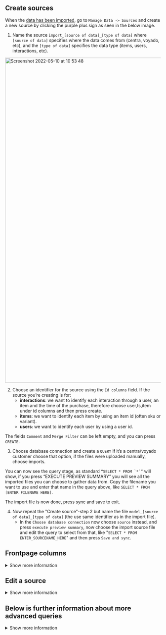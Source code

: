 ## Create sources
When the [data has been imported](Import-Files.md), go to `Manage Data -> Sources` and create a new source by clicking the purple plus sign as seen in the below image. 

1. Name the source `import_[source of data]_[type of data]` where `[source of data]` specifies where the data comes from (centra, voyado, etc), and the `[type of data]` specifies the data type (items, users, interactions, etc). 

<img width="1050" alt="Screenshot 2022-05-10 at 10 53 48" src="https://user-images.githubusercontent.com/4352260/167589964-27e4a8fe-d3d0-4382-a696-21d759331cd9.png">

2. Choose an identifier for the source using the `Id columns` field.  If the source you’re creating is for:
    * **interactions**: we want to identify each interaction through a user, an item and the time of the purchase, therefore choose user,ts,item under id columns and then press create.
    * **items**: we want to identify each item by using an item id (often sku or variant). 
    * **users**: we want to identify each user by using a user id. 

The fields `Comment` and `Merge Filter` can be left empty, and you can press `CREATE`. 

3. Choose database connection and create a `QUERY` 
If it’s a centra/voyado customer choose that option, if the files were uploaded manually, choose imports.

You can now see the query stage, as standard ```“SELECT * FROM `*`”``` will show, if you press “EXECUTE PREVIEW SUMMARY” you will see all the imported files you can choose to gather data from. Copy the filename you want to use and enter that name in the query above, like `SELECT * FROM [ENTER FILENAME HERE]`.

The import file is now done, press sync and save to exit. 

4. Now repeat the "Create source"-step 2 but name the file `model_[source of data]_[type of data]` (the use same identifier as in the import file). 
    * In the `Choose database connection` now choose `source` instead, and press `execute preview summary`, now choose the import source file and edit the query to select from that, like "`SELECT * FROM ENTER_SOURCENAME_HERE`" and then press `Save and sync`.



## Frontpage columns
<details class="optional-class"><summary>Show more information</summary>
See below an example image from source view, with a source named `transactions`.

<img src="../../../../images/Menu/sources.png" width="921"/>

Here is a short explanation of the columns (note that not all columns are shown in the above image):

</h4> Name </h4>
Name of source

<h4> id </h4>
Every source has an unique id which is used to show dependencies between sources.

<h4> Count </h4>
Count describes how many rows the source have. There can only be 1 row for every unique key column. if there are multiple rows with the same key all but 1 is removed.

<h4> Tags </h4>
You can tag a source to keep track of how it is used.

<h4> Drivers </h4>
The drivers show what driver is used and also if it is active (green) or inactive (red). If a source has multiple queries there will be multiple drivers, here you can see wich source is active and wich are not.

<h4> Sync </h4>
You can set a daily sync for the source, for example `DailyAt:6`.
<br>

<h4> Dependencies </h4>

Dependencies for a source show what other sources the are used to build up the source.  An example for this is 
```
SELECT * FROM Source1  
LEFT JOIN Source2 on Source2.id = Source1.id  
UNION  
SELECT * FROM Source3  
```
This will show the id for source 1,2,3 in the Dependencies for the new source.


<h4> Updated At </h4>
Shows how long ago the source was last modified.

<h4> Synced At </h4>
Shows how long ago the source was last synced.



<h4> Top Menu </h4>

In the source view there are also some funcationality that can be accessed using the icons in the top right corner.

<img src="../../../../images/Menu/sources2.png" width="921"/>

<h4> Delete </h4>
Delete the selected source.


<h4> Tag </h4>
Select a source, click Tag and write a new tag or select an old tag.

 <h4> Set sync schedule </h4> 
Configure a daily data sync to update the source on a regular basis.

<h4> Migrate </h4>


<h4> Truncate </h4>
Truncate wipes the source of all data. This is usefull if you have changed key column for example because if you just sync the data the old data is not removed. 
[Note that some sources only read 1 week data at the time to save time, if you truc a source like this all historic data is removed wich is bad]

<h4> Sync </h4>
Manually syncs the source.

<h4> Create </h4>
Creates a new source.
</details>

## Edit a source
<details class="optional-class"><summary>Show more information</summary>

When clicking a source, you find the edit mode by clicking the "pen" in the top right corner. This will open a view as can be seen in the image below. 

<img src="../../../../images/Menu/sources3.png" width="921"/>


<h3> Settings <h3>

<h4> Name </h4>
Just a name

<h4> Id columns </h4>
The Id columns has to be choosen to be unique. if the id is not unique (the same id for many rows) only 1 row will be saved and all others are removed.  
For the interaction table the id has to contain user AND id or ts,item. The reason user has to be an id column is because when user is the first id column all interactions are sorted on user first. this lets you use expressions such as agg.i wich count number of interactions a user has made. if the interaction table is not sorted on user first the aggregation functions doesnt work.  
For multiple id columns they are sorted in the order they are written.
User,ts,item is sorted first on user, then on ts and lastly on item.  

SELECT CUSTOM COLUMNS is usefull if you want other names than the predefined such as SKU.

<h4> RunEvery </h4>
Set a sync time

<h4> Comment </h4>

<h4> Merge filter </h4>
lets you filter out your query before you save it.

A Merge filter discards everything that is not true before saving the table. For example if you add a query similar to `toFloat(ts) > now()-100*24*3600`, then all timestamp (ts) data from later than 100 days will be discarded.


<h4> Overview </h4>
Shows what is in the source currently

<h4> Query </h4>

<h4> Database connection </h4>
Define the type of connection for the data to be added to the source.

<h4> Load saved query </h4>
lets you reload previously run queries

<h4> Preprocessor directives </h4>
Preprocessor information can be found under the "Import Files" section of the documentation.

<h4> Query expressions <h4>
You need to enclose variable names that contain other characters than letters and numbers with `backticks` ` `,  
this includes whitespace ' ', dot '.', etc...

</details>

## Below is further information about more advanced queries
<details class="optional-class"><summary>Show more information</summary>

SELECT * FROM `raw: 
id,item
1,item1
2,item2`
this returns a table.
<br>

UNION 
<details class="optional-class"><summary>Show more information</summary>

A UNION merges two data sources by including all unique rows from both. When making a union the columns need to have the same name and be in the same order
```
SELECT * FROM `table 1`
UNION
SELECT * FROM `table 2`
```
if you have overlapping id rows in `table 1` and `table 2` the id in `table 1` will be saved and `table 2` will be discared.
ex. 
to try this, create a test source
```
select 
incr(1,50) AS id,
'table 1' AS item
from `<RANDOM_SOURCE>`

UNION
select 
incr(1,1) AS id,
'table 2' AS item
from `<RANDOM_SOURCE>`
```
then create a new source 
```
SELECT * FROM `<TEST_SOURCE>`
```
this will show that all overlapping ids will have item from `table 1`.

A UNION can also be suffixed by ALL, where UNION ALL will not discard duplicates, meaning much faster execution but leaves duplicate rows if they exist.

</details>

INSERT INTO
<details class="optional-class"><summary>Show more information</summary>

insert into lets you create multiple tables in the same query that you can use to create a UNION or LEFT JOIN.
```
INSERT INTO <table_name>
SELECT * FROM `<source_name>`
;
``` 
The `;` is needed to mark where the table end. 
When using the table you created with INSERT INTO you use the <table_name> not the <source_name>
ex.
```
LEFT JOIN <table_name> ON <table_name>.id = XXX.id
```
</details>

LEFT JOIN and JOIN
<details class="optional-class"><summary>Show more information</summary>
LEFT JOIN lets you append more columns to an existing table, while join only keeps the ones matching. See below a code example where you can change `left join` to `join` to see the effects.

```
INSERT INTO countries SELECT * FROM `raw:
id,country
1,se
2,no
`;

INSERT INTO currencies SELECT * FROM `raw:
country,currency
se,sek
us,usd
`;


select * from countries
left join currencies ON countries.country = currencies.country

```
<img width="382" alt="Screenshot 2022-09-29 at 13 59 46" src="https://user-images.githubusercontent.com/4352260/193025738-7c19e893-fb95-448e-9a61-8e6bc5e52b11.png">

<img width="385" alt="Screenshot 2022-09-29 at 13 59 36" src="https://user-images.githubusercontent.com/4352260/193025736-ef6f50a2-76b4-424d-bee6-d3a39d0f41a3.png">

</details>


NOT IN
<details class="optional-class"><summary>Show more information</summary>
Only selects rows that do not match, example

```
SELECT * from `raw:
id,name
1,anni-frid
2,agnetha
3,björn
4,benny
`
WHERE name NOT IN ('anni-frid', 'agnetha')
```

Will return 

```
id,name
3,björn
4,benny
```
</details>

firstSeen()
<details class="optional-class"><summary>Show more information</summary>

firstseen(<field>) saves only the first encountered row for 

coalese

toFloat()

unixTimestamp()
</details>

split() and slice() and slicestr()
<details class="optional-class"><summary>Show more information</summary>

These expressions can be used to edit strings, see an example below:

```        
Insert into a
SELECT * FROM `raw:
a   b
1   ABCDE`
;

SELECT 
    a AS a,
    split(b,'') AS step1,
    slice(split(b,''),0,3) AS step2,
    replace(slice(split(b,''),0,3),',','') AS step3,
    length(b),
    slicestr(b,1,2)
FROM a
```

The result will be:
```
a	step1	     step2.     step3	 length(b)    slicestr(b, 1, 2)
1	A,B,C,D,E.   A,B,C	ABC	 5            BC
```

</details>

groupconcat_ws

<details class="optional-class"><summary>Show more information</summary>
```	
Insert into a
SELECT * FROM `raw:
Id,user,ordernr,item,price
1,100,1,A,"10SEK"
2,100,1,B,"20SEK"
3,100,1,C,"30SEK"`
;
SELECT user, ordernr, groupconcat_ws(price, ',') price_list FROM a
```
	
The result will be:
```
user	ordernr	price_list
100	1	10SEK,20SEK,30SEK
```
</details>
	
Create a custom user.agg.(field)
<details class="optional-class"><summary>Show more information</summary>

the datamodel creates aggregate functions such as user.agg.revenue.
to create one yourself do the following.
In the below example I create `user.agg.margin` similar to `user.agg.revenue`
	
```
--aggregates margins per user same as user.agg.revenue but with margin
INSERT INTO margin
SELECT
	user AS user,
	concat('',SUM(margin)) AS total_margin
FROM `s3 - transactions`;
	
SELECT 
UI.user AS user,
margin.total_margin AS total_margin,
UI.other fields...
FROM `user_import` AS UI
	
LEFT JOIN margin ON margin.user = UI.user
```
Note that you need to add `concat('',)` to the sum expression.
this is because you cant LEFT JOIN a float. `concat('',)` converts it into a string.
`concat('',SUM(margin)) AS total_margin`
</details>
</details>




